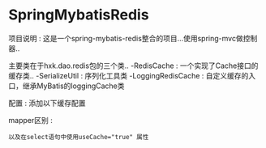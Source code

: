 # SpringMybatisRedis

项目说明 : 
	这是一个spring-mybatis-redis整合的项目...使用spring-mvc做控制器..
	
主要类在于hxk.dao.redis包的三个类..
	-RedisCache   :   一个实现了Cache接口的缓存类..
	-SerializeUtil    :   序列化工具类
    -LoggingRedisCache : 自定义缓存的入口，继承MyBatis的loggingCache类
    
 配置 : 添加以下缓存配置
 	<configuration>
	 <settings>
	        <!-- 这个配置使全局的映射器启用或禁用缓存 -->
	        <setting name="cacheEnabled" value="true" />
	        <!-- 对于未知的SQL查询，允许返回不同的结果集以达到通用的效果 -->
	        <setting name="multipleResultSetsEnabled" value="true" />
	        <!-- 配置默认的执行器。SIMPLE 执行器没有什么特别之处。REUSE 执行器重用预处理语句。BATCH 执行器重用语句和批量更新 -->
	        <setting name="defaultExecutorType" value="REUSE" />
	        <!-- 全局启用或禁用延迟加载。当禁用时，所有关联对象都会即时加载。 -->
	        <setting name="lazyLoadingEnabled" value="false" />
	        <setting name="aggressiveLazyLoading" value="true" />
	        <!-- <setting name="enhancementEnabled" value="true"/> -->
	        <!-- 设置超时时间，它决定驱动等待一个数据库响应的时间。 -->
	        <setting name="defaultStatementTimeout" value="25000" />
	    </settings>
	</configuration>  


mapper区别 :
	<!--  开启二级缓存-->
	<cache eviction="LRU" type="hxk.dao.redis.LoggingRedisCache"/>
	
	以及在select语句中使用useCache="true" 属性	 	

